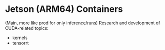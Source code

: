 # Jetson (ARM64) Containers

(Main, more like prod for only inference/runs) Research and development of CUDA-related topics:
- kernels
- tensorrt
